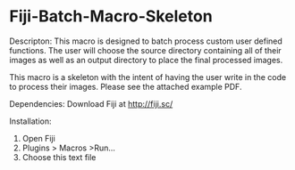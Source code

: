 # Fiji-Batch-Macro-Skeleton


Descripton:
This macro is designed to batch process custom user defined functions. The user will choose the source directory containing all of their images as well as an output directory to place the final processed images.

This macro is a skeleton with the intent of having the user write in the code to process their images. Please see the attached example PDF. 

Dependencies:
Download Fiji at http://fiji.sc/

Installation:
  1) Open Fiji
  2) Plugins > Macros >Run... 
  3) Choose this text file   
